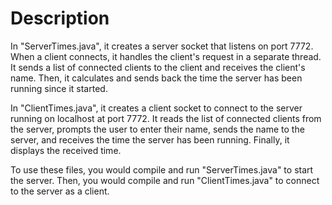 # Description

In "ServerTimes.java", it creates a server socket that listens on port 7772. When a client connects, it handles the client's request in a separate thread. It sends a list of connected clients to the client and receives the client's name. Then, it calculates and sends back the time the server has been running since it started.

In "ClientTimes.java", it creates a client socket to connect to the server running on localhost at port 7772. It reads the list of connected clients from the server, prompts the user to enter their name, sends the name to the server, and receives the time the server has been running. Finally, it displays the received time.

To use these files, you would compile and run "ServerTimes.java" to start the server. Then, you would compile and run "ClientTimes.java" to connect to the server as a client.
